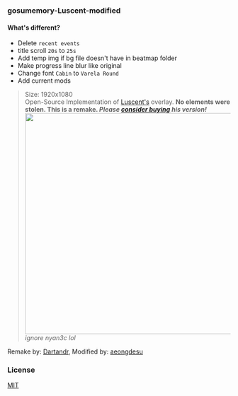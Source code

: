 ### gosumemory-Luscent-modified

#### What's different?

- Delete `recent events`
- title scroll `20s` to `25s`
- Add temp img if bg file doesn't have in beatmap folder
- Make progress line blur like original
- Change font `Cabin` to `Varela Round`
- Add current mods

> Size: 1920x1080\
Open-Source Implementation of [Luscent's][3] overlay. **No elements were stolen. This is a remake. *Please [consider buying](https://gumroad.com/l/Luscent) his version!***\
<img src="https://user-images.githubusercontent.com/50764666/112723587-aac41700-8f52-11eb-9cf4-19c94fbf1563.png" width="500">\
*ignore nyan3c lol*

Remake by: [Dartandr][1], Modified by: [aeongdesu][2]

### License
[MIT](https://github.com/l3lackShark/static/blob/master/LICENSE)

<!-- link -->
[1]: https://github.com/Dartandr
[2]: https://github.com/aeongdesu
[3]: https://github.com/inix1257
